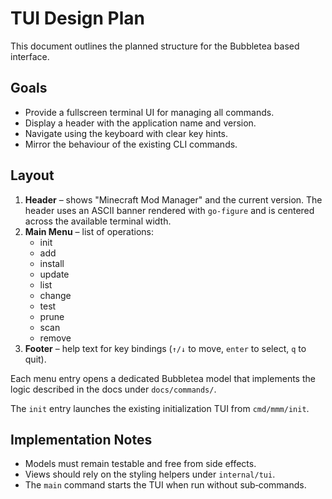 # TUI Design Plan

This document outlines the planned structure for the Bubbletea based interface.

## Goals
- Provide a fullscreen terminal UI for managing all commands.
- Display a header with the application name and version.
- Navigate using the keyboard with clear key hints.
- Mirror the behaviour of the existing CLI commands.

## Layout
1. **Header** – shows "Minecraft Mod Manager" and the current version.
   The header uses an ASCII banner rendered with `go-figure` and is centered
   across the available terminal width.
2. **Main Menu** – list of operations:
   - init
   - add
   - install
   - update
   - list
   - change
   - test
   - prune
   - scan
   - remove
3. **Footer** – help text for key bindings (`↑/↓` to move, `enter` to select, `q` to quit).

Each menu entry opens a dedicated Bubbletea model that implements the logic described in the docs under `docs/commands/`.

The `init` entry launches the existing initialization TUI from `cmd/mmm/init`.

## Implementation Notes
- Models must remain testable and free from side effects.
- Views should rely on the styling helpers under `internal/tui`.
- The `main` command starts the TUI when run without sub‑commands.
